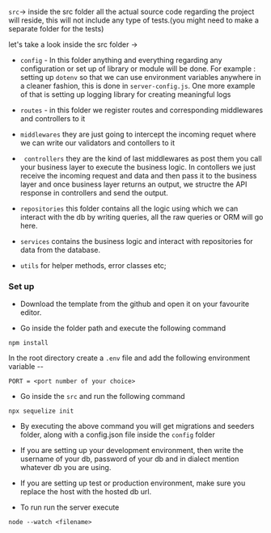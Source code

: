 `src`-> inside the src folder all the actual source code regarding the project will reside, this will not include any type of tests.(you might need to make a separate folder for the tests)

let's take a look inside the src folder ->

- `config` - In this folder anything and everything regarding any configuration or set up of library or module will be done. For example : setting up `dotenv` so that we can use environment variables anywhere in a cleaner fashion, this is done in `server-config.js`. One more example of that is setting up logging library for creating meaningful logs

- `routes` - in this folder we register routes and corresponding middlewares and controllers to it

- `middlewares` they are just going to intercept the incoming requet where we can write our validators and contollers to it

- ` controllers` they are the kind of last middlewares as post them you call your business layer to execute the business logic. In contollers we just receive the incoming request and data and then pass it to the business layer and once business layer returns an output, we structre the API response in controllers and send the output.

- `repositories` this folder contains all the logic using which we can interact with the db by writing queries, all the raw queries or ORM will go here.

- `services` contains the business logic and interact with repositories for data from the database. 

- `utils` for helper methods, error classes etc;

### Set up

- Download the template from the github and open it on your favourite editor.

- Go inside the folder path and execute the following command 
```
npm install
```

In the root directory create a `.env` file and add the following environment variable --
```
PORT = <port number of your choice>
```
- Go inside the `src` and run the following command
```
npx sequelize init
```
- By executing the above command you will get migrations and seeders folder, along with a config.json file inside the `config` folder
- If you are setting up your development environment, then write the username of your db, password of your db and in dialect mention whatever db you are using.

- If you are setting up test or production environment, make sure you replace the host with the hosted db url.

- To run run the server execute 
```
node --watch <filename>
```